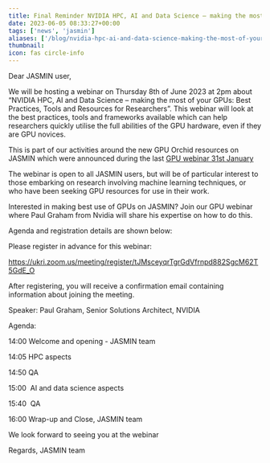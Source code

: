 ```yaml
---
title: Final Reminder NVIDIA HPC, AI and Data Science – making the most of your GPUs
date: 2023-06-05 08:33:27+00:00
tags: ['news', 'jasmin']
aliases: ['/blog/nvidia-hpc-ai-and-data-science-making-the-most-of-your-gpus']
thumbnail: 
icon: fas circle-info
---
```


Dear JASMIN user,

We will be hosting a webinar on Thursday 8th of June 2023 at 2pm about “NVIDIA HPC, AI and Data Science – making the most of your GPUs: Best Practices, Tools and Resources for Researchers”. This webinar will look at the best practices, tools and frameworks available which can help researchers quickly utilise the full abilities of the GPU hardware, even if they are GPU novices.

This is part of our activities around the new GPU Orchid resources on JASMIN which were announced during the last [GPU webinar 31st January](/events/past/jasmin-orchid-webinar/)

The webinar is open to all JASMIN users, but will be of particular interest to those embarking on research involving machine learning techniques, or who have been seeking GPU resources for use in their work.

Interested in making best use of GPUs on JASMIN? Join our GPU webinar where Paul Graham from Nvidia will share his expertise on how to do this.

Agenda and registration details are shown below:

Please register in advance for this webinar:

<https://ukri.zoom.us/meeting/register/tJMsceyqrTgrGdVfrnpd882SgcM62T5GdE_O>

After registering, you will receive a confirmation email containing information about joining the meeting.

Speaker: Paul Graham, Senior Solutions Architect, NVIDIA

Agenda:

14:00 Welcome and opening - JASMIN team

14:05 HPC aspects

14:50 QA

15:00  AI and data science aspects

15:40  QA

16:00 Wrap-up and Close, JASMIN team

We look forward to seeing you at the webinar

Regards, JASMIN team
